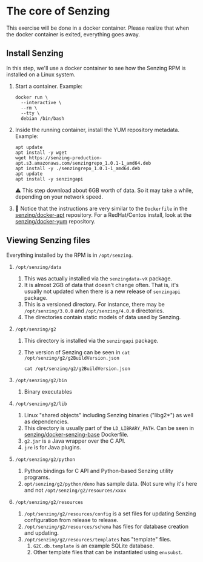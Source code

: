 # The core of Senzing

This exercise will be done in a docker container.
Please realize that when the docker container is exited,
everything goes away.

## Install Senzing

In this step, we'll use a docker container to
see how the Senzing RPM is installed on a Linux system.

1. Start a container.
   Example:

    ```console
    docker run \
      --interactive \
      --rm \
      --tty \
      debian /bin/bash
    ```

1. Inside the running container,
   install the YUM repository metadata.
   Example:

    ```console
    apt update
    apt install -y wget
    wget https://senzing-production-apt.s3.amazonaws.com/senzingrepo_1.0.1-1_amd64.deb
    apt install -y ./senzingrepo_1.0.1-1_amd64.deb
    apt update
    apt install -y senzingapi
    ```

   :warning: This step download about 6GB worth of data.
   So it may take a while, depending on your network speed.

1. :eyes: Notice that the instructions are very similar to the `Dockerfile` in the
   [senzing/docker-apt](https://github.com/senzing-garage/docker-apt) repository.
   For a RedHat/Centos install, look at the
   [senzing/docker-yum](https://github.com/senzing-garage/docker-yum) repository.

## Viewing Senzing files

Everything installed by the RPM is in `/opt/senzing`.

1. `/opt/senzing/data`
    1. This was actually installed via the `senzingdata-vX` package.
    1. It is almost 2GB of data that doesn't change often.
       That is, it's usually not updated when there is a new release of `senzingapi` package.
    1. This is a versioned directory.  For instance, there may be `/opt/senzing/3.0.0` and `/opt/senzing/4.0.0` directories.
    1. The directories contain static models of data used by Senzing.
1. `/opt/senzing/g2`
    1. This directory is installed via the `senzingapi` package.
    1. The version of Senzing can be seen in `cat /opt/senzing/g2/g2BuildVersion.json`

        ```console
        cat /opt/senzing/g2/g2BuildVersion.json
        ```

1. `/opt/senzing/g2/bin`
    1. Binary executables
1. `/opt/senzing/g2/lib`
    1. Linux "shared objects" including Senzing binaries ("libg2*") as well as dependencies.
    1. This directory is usually part of the `LD_LIBRARY_PATH`.
       Can be seen in [senzing/docker-senzing-base](https://github.com/senzing-garage/docker-senzing-base) Dockerfile.
    1. `g2.jar` is a Java wrapper over the C API.
    1. `jre` is for Java plugins.
1. `/opt/senzing/g2/python`
    1. Python bindings for C API and Python-based Senzing utility programs.
    1. `opt/senzing/g2/python/demo` has sample data.  (Not sure why it's here and not `/opt/senzing/g2/resources/xxxx`
1. `/opt/senzing/g2/resources`
    1. `/opt/senzing/g2/resources/config` is a set files for updating Senzing configuration from release to release.
    1. `/opt/senzing/g2/resources/schema` has files for database creation and updating.
    1. `/opt/senzing/g2/resources/templates` has "template" files.
        1. `G2C.db.template` is an example SQLite database.
        1. Other template files that can be instantiated using `envsubst`.
